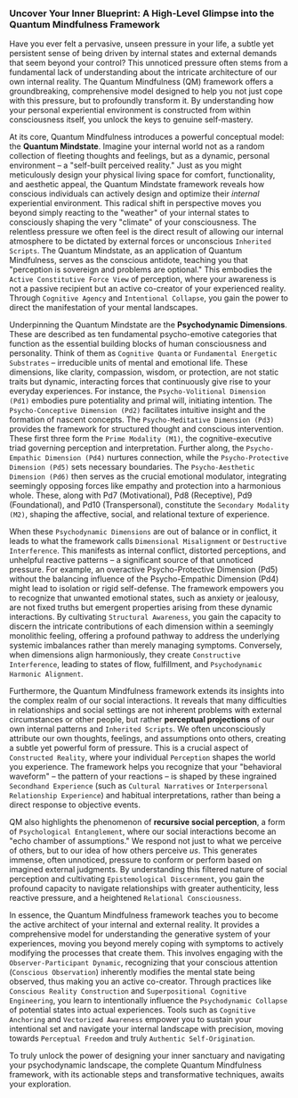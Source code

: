 ### Uncover Your Inner Blueprint: A High-Level Glimpse into the Quantum Mindfulness Framework

Have you ever felt a pervasive, unseen pressure in your life, a subtle yet persistent sense of being driven by internal states and external demands that seem beyond your control? This unnoticed pressure often stems from a fundamental lack of understanding about the intricate architecture of our own internal reality. The Quantum Mindfulness (QM) framework offers a groundbreaking, comprehensive model designed to help you not just cope with this pressure, but to profoundly transform it. By understanding how your personal experiential environment is constructed from within consciousness itself, you unlock the keys to genuine self-mastery.

At its core, Quantum Mindfulness introduces a powerful conceptual model: the **Quantum Mindstate**. Imagine your internal world not as a random collection of fleeting thoughts and feelings, but as a dynamic, personal environment – a "self-built perceived reality." Just as you might meticulously design your physical living space for comfort, functionality, and aesthetic appeal, the Quantum Mindstate framework reveals how conscious individuals can actively design and optimize their *internal* experiential environment. This radical shift in perspective moves you beyond simply reacting to the "weather" of your internal states to consciously shaping the very "climate" of your consciousness. The relentless pressure we often feel is the direct result of allowing our internal atmosphere to be dictated by external forces or unconscious `Inherited Scripts`. The Quantum Mindstate, as an application of Quantum Mindfulness, serves as the conscious antidote, teaching you that "perception is sovereign and problems are optional." This embodies the `Active Constitutive Force View` of perception, where your awareness is not a passive recipient but an active co-creator of your experienced reality. Through `Cognitive Agency` and `Intentional Collapse`, you gain the power to direct the manifestation of your mental landscapes.

Underpinning the Quantum Mindstate are the **Psychodynamic Dimensions**. These are described as ten fundamental psycho-emotive categories that function as the essential building blocks of human consciousness and personality. Think of them as `Cognitive Quanta` or `Fundamental Energetic Substrates` – irreducible units of mental and emotional life. These dimensions, like clarity, compassion, wisdom, or protection, are not static traits but dynamic, interacting forces that continuously give rise to your everyday experiences. For instance, the `Psycho-Volitional Dimension (Pd1)` embodies pure potentiality and primal will, initiating intention. The `Psycho-Conceptive Dimension (Pd2)` facilitates intuitive insight and the formation of nascent concepts. The `Psycho-Meditative Dimension (Pd3)` provides the framework for structured thought and conscious intervention. These first three form the `Prime Modality (M1)`, the cognitive-executive triad governing perception and interpretation. Further along, the `Psycho-Empathic Dimension (Pd4)` nurtures connection, while the `Psycho-Protective Dimension (Pd5)` sets necessary boundaries. The `Psycho-Aesthetic Dimension (Pd6)` then serves as the crucial emotional modulator, integrating seemingly opposing forces like empathy and protection into a harmonious whole. These, along with Pd7 (Motivational), Pd8 (Receptive), Pd9 (Foundational), and Pd10 (Transpersonal), constitute the `Secondary Modality (M2)`, shaping the affective, social, and relational texture of experience.

When these `Psychodynamic Dimensions` are out of balance or in conflict, it leads to what the framework calls `Dimensional Misalignment` or `Destructive Interference`. This manifests as internal conflict, distorted perceptions, and unhelpful reactive patterns – a significant source of that unnoticed pressure. For example, an overactive Psycho-Protective Dimension (Pd5) without the balancing influence of the Psycho-Empathic Dimension (Pd4) might lead to isolation or rigid self-defense. The framework empowers you to recognize that unwanted emotional states, such as anxiety or jealousy, are not fixed truths but emergent properties arising from these dynamic interactions. By cultivating `Structural Awareness`, you gain the capacity to discern the intricate contributions of each dimension within a seemingly monolithic feeling, offering a profound pathway to address the underlying systemic imbalances rather than merely managing symptoms. Conversely, when dimensions align harmoniously, they create `Constructive Interference`, leading to states of flow, fulfillment, and `Psychodynamic Harmonic Alignment`.

Furthermore, the Quantum Mindfulness framework extends its insights into the complex realm of our social interactions. It reveals that many difficulties in relationships and social settings are not inherent problems with external circumstances or other people, but rather **perceptual projections** of our own internal patterns and `Inherited Scripts`. We often unconsciously attribute our own thoughts, feelings, and assumptions onto others, creating a subtle yet powerful form of pressure. This is a crucial aspect of `Constructed Reality`, where your individual `Perception` shapes the world you experience. The framework helps you recognize that your "behavioral waveform" – the pattern of your reactions – is shaped by these ingrained `Secondhand Experience` (such as `Cultural Narratives` or `Interpersonal Relationship Experience`) and habitual interpretations, rather than being a direct response to objective events.

QM also highlights the phenomenon of **recursive social perception**, a form of `Psychological Entanglement`, where our social interactions become an "echo chamber of assumptions." We respond not just to what we perceive of others, but to our idea of how others perceive *us*. This generates immense, often unnoticed, pressure to conform or perform based on imagined external judgments. By understanding this filtered nature of social perception and cultivating `Epistemological Discernment`, you gain the profound capacity to navigate relationships with greater authenticity, less reactive pressure, and a heightened `Relational Consciousness`.

In essence, the Quantum Mindfulness framework teaches you to become the active architect of your internal and external reality. It provides a comprehensive model for understanding the generative system of your experiences, moving you beyond merely coping with symptoms to actively modifying the processes that create them. This involves engaging with the `Observer-Participant Dynamic`, recognizing that your conscious attention (`Conscious Observation`) inherently modifies the mental state being observed, thus making you an active co-creator. Through practices like `Conscious Reality Construction` and `Superpositional Cognitive Engineering`, you learn to intentionally influence the `Psychodynamic Collapse` of potential states into actual experiences. Tools such as `Cognitive Anchoring` and `Vectorized Awareness` empower you to sustain your intentional set and navigate your internal landscape with precision, moving towards `Perceptual Freedom` and truly `Authentic Self-Origination`.

To truly unlock the power of designing your inner sanctuary and navigating your psychodynamic landscape, the complete Quantum Mindfulness framework, with its actionable steps and transformative techniques, awaits your exploration.